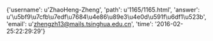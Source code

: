 {'username': u'ZhaoHeng-Zheng', 'path': u'1165/1165.html', 'answer': u'\u5bf9\u7cfb\u7edf\u7684\u4e86\u89e3\u4e0d\u591f\u6df1\u523b', 'email': u'zhengzh13@mails.tsinghua.edu.cn', 'time': '2016-02-25:22:29:29'}